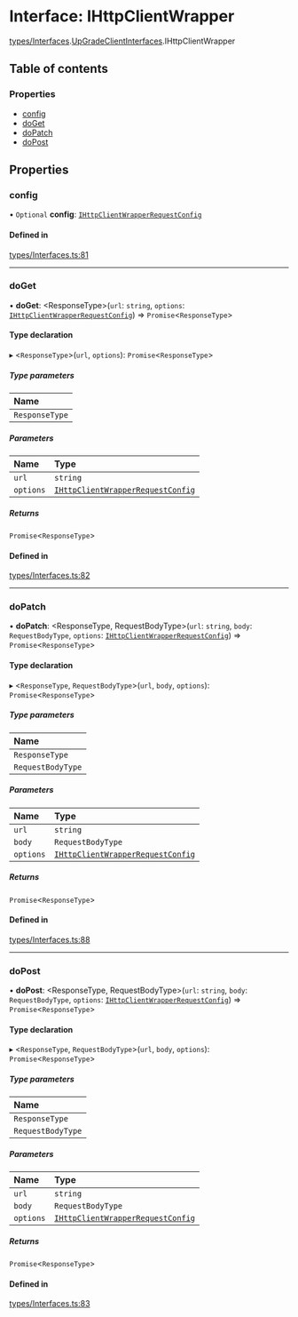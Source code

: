 # Interface: IHttpClientWrapper

[types/Interfaces](../modules/types_Interfaces.md).[UpGradeClientInterfaces](../modules/types_Interfaces.UpGradeClientInterfaces.md).IHttpClientWrapper

## Table of contents

### Properties

- [config](types_Interfaces.UpGradeClientInterfaces.IHttpClientWrapper.md#config)
- [doGet](types_Interfaces.UpGradeClientInterfaces.IHttpClientWrapper.md#doget)
- [doPatch](types_Interfaces.UpGradeClientInterfaces.IHttpClientWrapper.md#dopatch)
- [doPost](types_Interfaces.UpGradeClientInterfaces.IHttpClientWrapper.md#dopost)

## Properties

### config

• `Optional` **config**: [`IHttpClientWrapperRequestConfig`](types_Interfaces.UpGradeClientInterfaces.IHttpClientWrapperRequestConfig.md)

#### Defined in

[types/Interfaces.ts:81](https://github.com/CarnegieLearningWeb/UpGrade/blob/dfb995baf/clientlibs/js/src/types/Interfaces.ts#L81)

___

### doGet

• **doGet**: <ResponseType\>(`url`: `string`, `options`: [`IHttpClientWrapperRequestConfig`](types_Interfaces.UpGradeClientInterfaces.IHttpClientWrapperRequestConfig.md)) => `Promise`<`ResponseType`\>

#### Type declaration

▸ <`ResponseType`\>(`url`, `options`): `Promise`<`ResponseType`\>

##### Type parameters

| Name |
| :------ |
| `ResponseType` |

##### Parameters

| Name | Type |
| :------ | :------ |
| `url` | `string` |
| `options` | [`IHttpClientWrapperRequestConfig`](types_Interfaces.UpGradeClientInterfaces.IHttpClientWrapperRequestConfig.md) |

##### Returns

`Promise`<`ResponseType`\>

#### Defined in

[types/Interfaces.ts:82](https://github.com/CarnegieLearningWeb/UpGrade/blob/dfb995baf/clientlibs/js/src/types/Interfaces.ts#L82)

___

### doPatch

• **doPatch**: <ResponseType, RequestBodyType\>(`url`: `string`, `body`: `RequestBodyType`, `options`: [`IHttpClientWrapperRequestConfig`](types_Interfaces.UpGradeClientInterfaces.IHttpClientWrapperRequestConfig.md)) => `Promise`<`ResponseType`\>

#### Type declaration

▸ <`ResponseType`, `RequestBodyType`\>(`url`, `body`, `options`): `Promise`<`ResponseType`\>

##### Type parameters

| Name |
| :------ |
| `ResponseType` |
| `RequestBodyType` |

##### Parameters

| Name | Type |
| :------ | :------ |
| `url` | `string` |
| `body` | `RequestBodyType` |
| `options` | [`IHttpClientWrapperRequestConfig`](types_Interfaces.UpGradeClientInterfaces.IHttpClientWrapperRequestConfig.md) |

##### Returns

`Promise`<`ResponseType`\>

#### Defined in

[types/Interfaces.ts:88](https://github.com/CarnegieLearningWeb/UpGrade/blob/dfb995baf/clientlibs/js/src/types/Interfaces.ts#L88)

___

### doPost

• **doPost**: <ResponseType, RequestBodyType\>(`url`: `string`, `body`: `RequestBodyType`, `options`: [`IHttpClientWrapperRequestConfig`](types_Interfaces.UpGradeClientInterfaces.IHttpClientWrapperRequestConfig.md)) => `Promise`<`ResponseType`\>

#### Type declaration

▸ <`ResponseType`, `RequestBodyType`\>(`url`, `body`, `options`): `Promise`<`ResponseType`\>

##### Type parameters

| Name |
| :------ |
| `ResponseType` |
| `RequestBodyType` |

##### Parameters

| Name | Type |
| :------ | :------ |
| `url` | `string` |
| `body` | `RequestBodyType` |
| `options` | [`IHttpClientWrapperRequestConfig`](types_Interfaces.UpGradeClientInterfaces.IHttpClientWrapperRequestConfig.md) |

##### Returns

`Promise`<`ResponseType`\>

#### Defined in

[types/Interfaces.ts:83](https://github.com/CarnegieLearningWeb/UpGrade/blob/dfb995baf/clientlibs/js/src/types/Interfaces.ts#L83)
